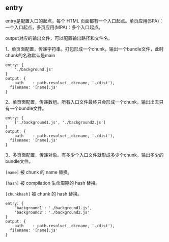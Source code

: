 ## entry

entry是配置入口的起点，每个 HTML 页面都有一个入口起点。单页应用(SPA)：一个入口起点，多页应用(MPA)：多个入口起点。

output对应的输出文件，可以配置输出路径和文件名。



1、单页面配置，传递字符串。打包形成一个chunk，输出一个bundle文件，此时chunk的名称默认是main

```
entry: {
	'./background.js'
}
output: {
	path    : path.resolve(__dirname, './dist'),
  filename: '[name].js'
}
```

2、单页面配置，传递数组。所有入口文件最终只会形成一个chunk，输出出去只有一个bundle文件。

```
entry: {
	['./background1.js', './background2.js']
}
output: {
	path    : path.resolve(__dirname, './dist'),
  filename: '[name].js'
}
```

3、多页面配置，传递对象。有多少个入口文件就形成多少个chunk，输出多少的bundle文件。

`[name]` 被 chunk 的 name 替换。

`[hash]` 被 compilation 生命周期的 hash 替换。

`[chunkhash]` 被 chunk 的 hash 替换。

```
entry: {
	'background1': './background1.js',
	'background2': './background2.js'
}
output: {
	path    : path.resolve(__dirname, './dist'),
  filename: '[name].js'
}
```

